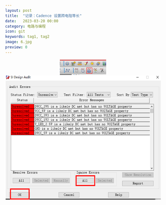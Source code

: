 ```yaml
---
layout: post
title:  "记录：Cadence 设置跨电阻等长"
date:   2023-03-20 00:00
category: 电路与编程
icon: git
keywords: tag1, tag2
image: 6.jpg
preview: 0
---
```


<div align = center>
<img src="/post-img/blog6/b6_0.png" width = "150" height = "50">
</div>

<div align = center>
<img src="/post-img/blog6/b6_1.png" width = "600" height = "400">
</div>
